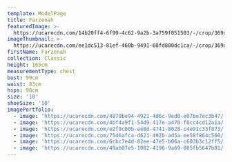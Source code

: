 ```yaml
---
template: ModelPage
title: Farzenah
featuredImage: >-
  https://ucarecdn.com/14b20ff4-6f99-4c62-9a2b-3a759f051503/-/crop/369x250/0,83/-/preview/
imageThumbnail: >-
  https://ucarecdn.com/ee1dc513-81ef-460b-9491-68fd800dc1ca/-/crop/369x527/0,27/-/preview/
firstName: Farzenah
collection: Classic
height: 165cm
measurementType: chest
bust: 99cm
waist: 83cm
hips: 98cm
size: '10'
shoeSize: '10'
imagePortfolio:
  - image: 'https://ucarecdn.com/4879be94-4921-4d6c-9ed0-e07be7ec3b47/'
  - image: 'https://ucarecdn.com/4bf4a9f1-54d9-417e-a470-f8cc4cd12a1a/'
  - image: 'https://ucarecdn.com/e2f9c00b-ee8d-4741-8028-c4e91c33f873/'
  - image: 'https://ucarecdn.com/75d6afca-d621-492b-ad5a-ee58f864c560/'
  - image: 'https://ucarecdn.com/6cbc7e4d-82ee-47e5-b06a-c603b3c12ff5/'
  - image: 'https://ucarecdn.com/49ab07e5-1082-4196-9a69-085fb5647b01/'
---
```


